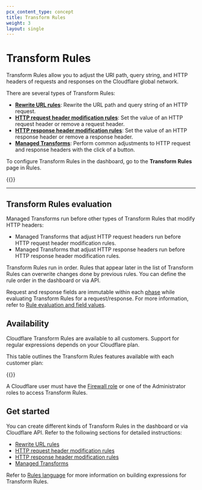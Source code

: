 ```yaml
---
pcx_content_type: concept
title: Transform Rules
weight: 3
layout: single
---
```


# Transform Rules

Transform Rules allow you to adjust the URI path, query string, and HTTP headers of requests and responses on the Cloudflare global network.

There are several types of Transform Rules:

* [**Rewrite URL rules**](/rules/transform/url-rewrite/): Rewrite the URL path and query string of an HTTP request.
* [**HTTP request header modification rules**](/rules/transform/request-header-modification/): Set the value of an HTTP request header or remove a request header.
* [**HTTP response header modification rules**](/rules/transform/response-header-modification/): Set the value of an HTTP response header or remove a response header.
* [**Managed Transforms**](/rules/transform/managed-transforms/): Perform common adjustments to HTTP request and response headers with the click of a button.

To configure Transform Rules in the dashboard, go to the **Transform Rules** page in Rules.

{{<render file="_rules-requirements.md" withParameters="Transform Rules require">}}

***

## Transform Rules evaluation

Managed Transforms run before other types of Transform Rules that modify HTTP headers:
* Managed Transforms that adjust HTTP request headers run before HTTP request header modification rules.
* Managed Transforms that adjust HTTP response headers run before HTTP response header modification rules.

Transform Rules run in order. Rules that appear later in the list of Transform Rules can overwrite changes done by previous rules. You can define the rule order in the dashboard or via API.

Request and response fields are immutable within each [phase](/ruleset-engine/about/phases/) while evaluating Transform Rules for a request/response. For more information, refer to [Rule evaluation and field values](/ruleset-engine/about/rules/#rule-evaluation-and-field-values).

## Availability

Cloudflare Transform Rules are available to all customers. Support for regular expressions depends on your Cloudflare plan.

This table outlines the Transform Rules features available with each customer plan:

{{<feature-table id="rules.transform_rules">}}

A Cloudflare user must have the [Firewall role]((/fundamentals/setup/manage-members/)roles/) or one of the Administrator roles to access Transform Rules.

## Get started

You can create different kinds of Transform Rules in the dashboard or via Cloudflare API. Refer to the following sections for detailed instructions:

* [Rewrite URL rules](/rules/transform/url-rewrite/)
* [HTTP request header modification rules](/rules/transform/request-header-modification/)
* [HTTP response header modification rules](/rules/transform/response-header-modification/create-dashboard/)
* [Managed Transforms](/rules/transform/managed-transforms/)

Refer to [Rules language](/ruleset-engine/rules-language/) for more information on building expressions for Transform Rules.
